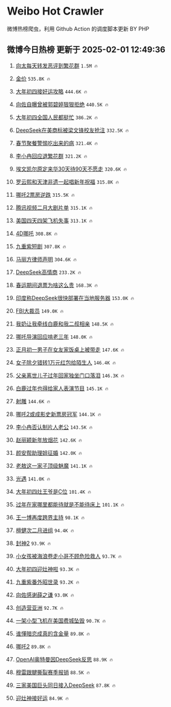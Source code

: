# Weibo Hot Crawler 



微博热榜爬虫，利用 Github Action 的调度脚本更新 BY PHP 


## 微博今日热榜 更新于 2025-02-01 12:49:36 
1. [向太每天转发恶评到繁花群](https://s.weibo.com/weibo?q=%E5%90%91%E5%A4%AA%E6%AF%8F%E5%A4%A9%E8%BD%AC%E5%8F%91%E6%81%B6%E8%AF%84%E5%88%B0%E7%B9%81%E8%8A%B1%E7%BE%A4&t=31&band_rank=1&Refer=top) `1.5M 🔥` 

1. [金价](https://s.weibo.com/weibo?q=%E9%87%91%E4%BB%B7&t=31&band_rank=2&Refer=top) `535.8K 🔥` 

1. [大年初四接好运攻略](https://s.weibo.com/weibo?q=%23%E5%A4%A7%E5%B9%B4%E5%88%9D%E5%9B%9B%E6%8E%A5%E5%A5%BD%E8%BF%90%E6%94%BB%E7%95%A5%23&t=31&band_rank=3&Refer=top) `444.6K 🔥` 

1. [向佐自曝曾被郭碧婷狠狠拒绝](https://s.weibo.com/weibo?q=%E5%90%91%E4%BD%90%E8%87%AA%E6%9B%9D%E6%9B%BE%E8%A2%AB%E9%83%AD%E7%A2%A7%E5%A9%B7%E7%8B%A0%E7%8B%A0%E6%8B%92%E7%BB%9D&t=31&band_rank=4&Refer=top) `440.5K 🔥` 

1. [大年初四全国人民都挺忙](https://s.weibo.com/weibo?q=%23%E5%A4%A7%E5%B9%B4%E5%88%9D%E5%9B%9B%E5%85%A8%E5%9B%BD%E4%BA%BA%E6%B0%91%E9%83%BD%E6%8C%BA%E5%BF%99%23&t=31&band_rank=5&Refer=top) `386.2K 🔥` 

1. [DeepSeek在美商标被梁文锋校友抢注](https://s.weibo.com/weibo?q=%23DeepSeek%E5%9C%A8%E7%BE%8E%E5%95%86%E6%A0%87%E8%A2%AB%E6%A2%81%E6%96%87%E9%94%8B%E6%A0%A1%E5%8F%8B%E6%8A%A2%E6%B3%A8%23&t=31&band_rank=6&Refer=top) `332.5K 🔥` 

1. [春节聚餐警惕吃出来的病](https://s.weibo.com/weibo?q=%23%E6%98%A5%E8%8A%82%E8%81%9A%E9%A4%90%E8%AD%A6%E6%83%95%E5%90%83%E5%87%BA%E6%9D%A5%E7%9A%84%E7%97%85%23&t=31&band_rank=7&Refer=top) `321.4K 🔥` 

1. [李小冉回应退繁花群](https://s.weibo.com/weibo?q=%23%E6%9D%8E%E5%B0%8F%E5%86%89%E5%9B%9E%E5%BA%94%E9%80%80%E7%B9%81%E8%8A%B1%E7%BE%A4%23&t=31&band_rank=8&Refer=top) `321.2K 🔥` 

1. [埃文凯尔原定来华30天待90天不愿走](https://s.weibo.com/weibo?q=%23%E5%9F%83%E6%96%87%E5%87%AF%E5%B0%94%E5%8E%9F%E5%AE%9A%E6%9D%A5%E5%8D%8E30%E5%A4%A9%E5%BE%8590%E5%A4%A9%E4%B8%8D%E6%84%BF%E8%B5%B0%23&t=31&band_rank=9&Refer=top) `320.6K 🔥` 

1. [罗云熙和天津非遗一起唱新年祝福](https://s.weibo.com/weibo?q=%23%E7%BD%97%E4%BA%91%E7%86%99%E5%92%8C%E5%A4%A9%E6%B4%A5%E9%9D%9E%E9%81%97%E4%B8%80%E8%B5%B7%E5%94%B1%E6%96%B0%E5%B9%B4%E7%A5%9D%E7%A6%8F%23&t=31&band_rank=10&Refer=top) `315.8K 🔥` 

1. [哪吒2票房逆跌](https://s.weibo.com/weibo?q=%23%E5%93%AA%E5%90%922%E7%A5%A8%E6%88%BF%E9%80%86%E8%B7%8C%23&t=31&band_rank=11&Refer=top) `315.5K 🔥` 

1. [腾讯视频二月大剧片单](https://s.weibo.com/weibo?q=%23%E8%85%BE%E8%AE%AF%E8%A7%86%E9%A2%91%E4%BA%8C%E6%9C%88%E5%A4%A7%E5%89%A7%E7%89%87%E5%8D%95%23&t=31&band_rank=12&Refer=top) `315.1K 🔥` 

1. [美国四天四架飞机失事](https://s.weibo.com/weibo?q=%23%E7%BE%8E%E5%9B%BD%E5%9B%9B%E5%A4%A9%E5%9B%9B%E6%9E%B6%E9%A3%9E%E6%9C%BA%E5%A4%B1%E4%BA%8B%23&t=31&band_rank=13&Refer=top) `313.1K 🔥` 

1. [4D哪吒](https://s.weibo.com/weibo?q=4D%E5%93%AA%E5%90%92&t=31&band_rank=14&Refer=top) `308.8K 🔥` 

1. [九重紫短剧](https://s.weibo.com/weibo?q=%E4%B9%9D%E9%87%8D%E7%B4%AB%E7%9F%AD%E5%89%A7&t=31&band_rank=15&Refer=top) `307.8K 🔥` 

1. [马丽方律师声明](https://s.weibo.com/weibo?q=%23%E9%A9%AC%E4%B8%BD%E6%96%B9%E5%BE%8B%E5%B8%88%E5%A3%B0%E6%98%8E%23&t=31&band_rank=16&Refer=top) `304.6K 🔥` 

1. [DeepSeek高情商](https://s.weibo.com/weibo?q=DeepSeek%E9%AB%98%E6%83%85%E5%95%86&t=31&band_rank=17&Refer=top) `233.2K 🔥` 

1. [春运期间退票为啥这么贵](https://s.weibo.com/weibo?q=%23%E6%98%A5%E8%BF%90%E6%9C%9F%E9%97%B4%E9%80%80%E7%A5%A8%E4%B8%BA%E5%95%A5%E8%BF%99%E4%B9%88%E8%B4%B5%23&t=31&band_rank=18&Refer=top) `168.3K 🔥` 

1. [印度称DeepSeek很快部署在当地服务器](https://s.weibo.com/weibo?q=%23%E5%8D%B0%E5%BA%A6%E7%A7%B0DeepSeek%E5%BE%88%E5%BF%AB%E9%83%A8%E7%BD%B2%E5%9C%A8%E5%BD%93%E5%9C%B0%E6%9C%8D%E5%8A%A1%E5%99%A8%23&t=31&band_rank=19&Refer=top) `153.0K 🔥` 

1. [FBI大裁员](https://s.weibo.com/weibo?q=%23FBI%E5%A4%A7%E8%A3%81%E5%91%98%23&t=31&band_rank=20&Refer=top) `149.0K 🔥` 

1. [我奶让我牵线白鹿和我二叔相亲](https://s.weibo.com/weibo?q=%23%E6%88%91%E5%A5%B6%E8%AE%A9%E6%88%91%E7%89%B5%E7%BA%BF%E7%99%BD%E9%B9%BF%E5%92%8C%E6%88%91%E4%BA%8C%E5%8F%94%E7%9B%B8%E4%BA%B2%23&t=31&band_rank=21&Refer=top) `148.5K 🔥` 

1. [哪吒导演回应啃老三年](https://s.weibo.com/weibo?q=%23%E5%93%AA%E5%90%92%E5%AF%BC%E6%BC%94%E5%9B%9E%E5%BA%94%E5%95%83%E8%80%81%E4%B8%89%E5%B9%B4%23&t=31&band_rank=22&Refer=top) `148.0K 🔥` 

1. [正月初一男子在女友家饭桌上被带走](https://s.weibo.com/weibo?q=%23%E6%AD%A3%E6%9C%88%E5%88%9D%E4%B8%80%E7%94%B7%E5%AD%90%E5%9C%A8%E5%A5%B3%E5%8F%8B%E5%AE%B6%E9%A5%AD%E6%A1%8C%E4%B8%8A%E8%A2%AB%E5%B8%A6%E8%B5%B0%23&t=31&band_rank=23&Refer=top) `147.6K 🔥` 

1. [女子除夕错转1万元红包给陌生人](https://s.weibo.com/weibo?q=%23%E5%A5%B3%E5%AD%90%E9%99%A4%E5%A4%95%E9%94%99%E8%BD%AC1%E4%B8%87%E5%85%83%E7%BA%A2%E5%8C%85%E7%BB%99%E9%99%8C%E7%94%9F%E4%BA%BA%23&t=31&band_rank=24&Refer=top) `146.4K 🔥` 

1. [父亲离世儿子过年回家独坐门口落泪](https://s.weibo.com/weibo?q=%23%E7%88%B6%E4%BA%B2%E7%A6%BB%E4%B8%96%E5%84%BF%E5%AD%90%E8%BF%87%E5%B9%B4%E5%9B%9E%E5%AE%B6%E7%8B%AC%E5%9D%90%E9%97%A8%E5%8F%A3%E8%90%BD%E6%B3%AA%23&t=31&band_rank=25&Refer=top) `146.3K 🔥` 

1. [白鹿过年也得给家人表演节目](https://s.weibo.com/weibo?q=%23%E7%99%BD%E9%B9%BF%E8%BF%87%E5%B9%B4%E4%B9%9F%E5%BE%97%E7%BB%99%E5%AE%B6%E4%BA%BA%E8%A1%A8%E6%BC%94%E8%8A%82%E7%9B%AE%23&t=31&band_rank=26&Refer=top) `145.1K 🔥` 

1. [射雕](https://s.weibo.com/weibo?q=%E5%B0%84%E9%9B%95&t=31&band_rank=27&Refer=top) `144.6K 🔥` 

1. [哪吒2或成影史新票房冠军](https://s.weibo.com/weibo?q=%23%E5%93%AA%E5%90%922%E6%88%96%E6%88%90%E5%BD%B1%E5%8F%B2%E6%96%B0%E7%A5%A8%E6%88%BF%E5%86%A0%E5%86%9B%23&t=31&band_rank=28&Refer=top) `144.1K 🔥` 

1. [李小冉否认制片人老公](https://s.weibo.com/weibo?q=%23%E6%9D%8E%E5%B0%8F%E5%86%89%E5%90%A6%E8%AE%A4%E5%88%B6%E7%89%87%E4%BA%BA%E8%80%81%E5%85%AC%23&t=31&band_rank=29&Refer=top) `143.5K 🔥` 

1. [赵丽颖新年放烟花](https://s.weibo.com/weibo?q=%23%E8%B5%B5%E4%B8%BD%E9%A2%96%E6%96%B0%E5%B9%B4%E6%94%BE%E7%83%9F%E8%8A%B1%23&t=31&band_rank=30&Refer=top) `142.6K 🔥` 

1. [颜安帮助理姐征婚](https://s.weibo.com/weibo?q=%E9%A2%9C%E5%AE%89%E5%B8%AE%E5%8A%A9%E7%90%86%E5%A7%90%E5%BE%81%E5%A9%9A&t=31&band_rank=31&Refer=top) `142.0K 🔥` 

1. [老敖这一家子顶级魅魔](https://s.weibo.com/weibo?q=%E8%80%81%E6%95%96%E8%BF%99%E4%B8%80%E5%AE%B6%E5%AD%90%E9%A1%B6%E7%BA%A7%E9%AD%85%E9%AD%94&t=31&band_rank=32&Refer=top) `141.1K 🔥` 

1. [光遇](https://s.weibo.com/weibo?q=%E5%85%89%E9%81%87&t=31&band_rank=33&Refer=top) `141.0K 🔥` 

1. [大年初四灶王爷是C位](https://s.weibo.com/weibo?q=%23%E5%A4%A7%E5%B9%B4%E5%88%9D%E5%9B%9B%E7%81%B6%E7%8E%8B%E7%88%B7%E6%98%AFC%E4%BD%8D%23&t=31&band_rank=34&Refer=top) `101.4K 🔥` 

1. [过年在家哪里都能待就是不能待床上](https://s.weibo.com/weibo?q=%23%E8%BF%87%E5%B9%B4%E5%9C%A8%E5%AE%B6%E5%93%AA%E9%87%8C%E9%83%BD%E8%83%BD%E5%BE%85%E5%B0%B1%E6%98%AF%E4%B8%8D%E8%83%BD%E5%BE%85%E5%BA%8A%E4%B8%8A%23&t=31&band_rank=35&Refer=top) `101.1K 🔥` 

1. [王一博再度跨界主持](https://s.weibo.com/weibo?q=%23%E7%8E%8B%E4%B8%80%E5%8D%9A%E5%86%8D%E5%BA%A6%E8%B7%A8%E7%95%8C%E4%B8%BB%E6%8C%81%23&t=31&band_rank=36&Refer=top) `98.1K 🔥` 

1. [檀健次二月进组](https://s.weibo.com/weibo?q=%23%E6%AA%80%E5%81%A5%E6%AC%A1%E4%BA%8C%E6%9C%88%E8%BF%9B%E7%BB%84%23&t=31&band_rank=37&Refer=top) `94.4K 🔥` 

1. [封神2](https://s.weibo.com/weibo?q=%E5%B0%81%E7%A5%9E2&t=31&band_rank=38&Refer=top) `93.9K 🔥` 

1. [小女孩被海浪卷走小哥不顾危险救人](https://s.weibo.com/weibo?q=%23%E5%B0%8F%E5%A5%B3%E5%AD%A9%E8%A2%AB%E6%B5%B7%E6%B5%AA%E5%8D%B7%E8%B5%B0%E5%B0%8F%E5%93%A5%E4%B8%8D%E9%A1%BE%E5%8D%B1%E9%99%A9%E6%95%91%E4%BA%BA%23&t=31&band_rank=39&Refer=top) `93.7K 🔥` 

1. [大年初四迎灶神啦](https://s.weibo.com/weibo?q=%23%E5%A4%A7%E5%B9%B4%E5%88%9D%E5%9B%9B%E8%BF%8E%E7%81%B6%E7%A5%9E%E5%95%A6%23&t=31&band_rank=40&Refer=top) `93.3K 🔥` 

1. [九重紫番外昭世录](https://s.weibo.com/weibo?q=%23%E4%B9%9D%E9%87%8D%E7%B4%AB%E7%95%AA%E5%A4%96%E6%98%AD%E4%B8%96%E5%BD%95%23&t=31&band_rank=41&Refer=top) `93.2K 🔥` 

1. [向佐感谢薛之谦](https://s.weibo.com/weibo?q=%E5%90%91%E4%BD%90%E6%84%9F%E8%B0%A2%E8%96%9B%E4%B9%8B%E8%B0%A6&t=31&band_rank=42&Refer=top) `93.0K 🔥` 

1. [创造营亚洲](https://s.weibo.com/weibo?q=%23%E5%88%9B%E9%80%A0%E8%90%A5%E4%BA%9A%E6%B4%B2%23&t=31&band_rank=43&Refer=top) `92.7K 🔥` 

1. [一架小型飞机在美国费城坠毁](https://s.weibo.com/weibo?q=%23%E4%B8%80%E6%9E%B6%E5%B0%8F%E5%9E%8B%E9%A3%9E%E6%9C%BA%E5%9C%A8%E7%BE%8E%E5%9B%BD%E8%B4%B9%E5%9F%8E%E5%9D%A0%E6%AF%81%23&t=31&band_rank=44&Refer=top) `90.7K 🔥` 

1. [谁懂暗恋成真的含金量](https://s.weibo.com/weibo?q=%E8%B0%81%E6%87%82%E6%9A%97%E6%81%8B%E6%88%90%E7%9C%9F%E7%9A%84%E5%90%AB%E9%87%91%E9%87%8F&t=31&band_rank=45&Refer=top) `89.8K 🔥` 

1. [哪吒2](https://s.weibo.com/weibo?q=%E5%93%AA%E5%90%922&t=31&band_rank=46&Refer=top) `89.8K 🔥` 

1. [OpenAI奥特曼因DeepSeek反思](https://s.weibo.com/weibo?q=%23OpenAI%E5%A5%A5%E7%89%B9%E6%9B%BC%E5%9B%A0DeepSeek%E5%8F%8D%E6%80%9D%23&t=31&band_rank=47&Refer=top) `88.9K 🔥` 

1. [穆雷跟腱撕裂赛季报销](https://s.weibo.com/weibo?q=%23%E7%A9%86%E9%9B%B7%E8%B7%9F%E8%85%B1%E6%92%95%E8%A3%82%E8%B5%9B%E5%AD%A3%E6%8A%A5%E9%94%80%23&t=31&band_rank=48&Refer=top) `88.5K 🔥` 

1. [三家美国巨头同日接入DeepSeek](https://s.weibo.com/weibo?q=%23%E4%B8%89%E5%AE%B6%E7%BE%8E%E5%9B%BD%E5%B7%A8%E5%A4%B4%E5%90%8C%E6%97%A5%E6%8E%A5%E5%85%A5DeepSeek%23&t=31&band_rank=49&Refer=top) `87.8K 🔥` 

1. [迎灶神接好运](https://s.weibo.com/weibo?q=%23%E8%BF%8E%E7%81%B6%E7%A5%9E%E6%8E%A5%E5%A5%BD%E8%BF%90%23&t=31&band_rank=50&Refer=top) `84.9K 🔥` 

